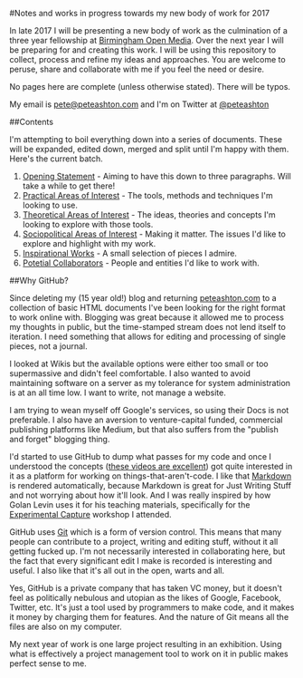#Notes and works in progress towards my new body of work for 2017

In late 2017 I will be presenting a new body of work as the culmination of a three year fellowship at [Birmingham Open Media](http://bom.org.uk). Over the next year I will be preparing for and creating this work. I will be using this repository to collect, process and refine my ideas and approaches. You are welcome to peruse, share and collaborate with me if you feel the need or desire. 

No pages here are complete (unless otherwise stated). There will be typos. 

My email is pete@peteashton.com and I'm on Twitter at [@peteashton](http://twitter.com/peteashton)

##Contents

I'm attempting to boil everything down into a series of documents. These will be expanded, edited down, merged and split until I'm happy with them. Here's the current batch. 

1.	[Opening Statement](https://github.com/peteash10/2017-body-of-work/blob/master/1%20-%20Opening%20Statement.md) - Aiming to have this down to three paragraphs. Will take a while to get there!
2.	[Practical Areas of Interest](https://github.com/peteash10/2017-body-of-work/blob/master/2%20-%20Practical%20Areas%20of%20Interest.md) - The tools, methods and techniques I'm looking to use. 
3.	[Theoretical Areas of Interest](https://github.com/peteash10/2017-body-of-work/blob/master/3%20-%20Theoretical%20Areas%20of%20Interest.md) - The ideas, theories and concepts I'm looking to explore with those tools. 
4. [Sociopolitical Areas of Interest](https://github.com/peteash10/2017-body-of-work/blob/master/4%20-%20Sociopolitical%20Areas%20of%20Interest.md) - Making it matter. The issues I'd like to explore and highlight with my work.
5. [Inspirational Works](https://github.com/peteash10/2017-body-of-work/blob/master/5%20-%20Inspirational%20Works.md) - A small selection of pieces I admire. 
6. [Potetial Collaborators](https://github.com/peteash10/2017-body-of-work/blob/master/6%20-%20Potential%20Collaborators.md) - People and entities I'd like to work with.

##Why GitHub?

Since deleting my (15 year old!) blog and returning [peteashton.com](http://peteashton.com) to a collection of basic HTML documents I've been looking for the right format to work online with. Blogging was great because it allowed me to process my thoughts in public, but the time-stamped stream does not lend itself to iteration. I need something that allows for editing and processing of single pieces, not a journal. 

I looked at Wikis but the available options were either too small or too supermassive and didn't feel comfortable. I also wanted to avoid maintaining software on a server as my tolerance for system administration is at an all time low. I want to write, not manage a website. 

I am trying to wean myself off Google's services, so using their Docs is not preferable. I also have an aversion to venture-capital funded, commercial publishing platforms like Medium, but that also suffers from the "publish and forget" blogging thing. 

I'd started to use GitHub to dump what passes for my code and once I understood the concepts ([these videos are excellent](https://www.youtube.com/playlist?list=PLRqwX-V7Uu6ZF9C0YMKuns9sLDzK6zoiV)) got quite interested in it as a platform for working on things-that-aren't-code. I like that [Markdown](https://en.wikipedia.org/wiki/Markdown) is rendered automatically, because Markdown is great for Just Writing Stuff and not worrying about how it'll look. And I was really inspired by how Golan Levin uses it for his teaching materials, specifically for the [Experimental Capture](https://github.com/golanlevin/ExperimentalCapture) workshop I attended. 

GitHub uses [Git](https://en.wikipedia.org/wiki/Git_(software)) which is a form of version control. This means that many people can contribute to a project, writing and editing stuff, without it all getting fucked up. I'm not necessarily interested in collaborating here, but the fact that every significant edit I make is recorded is interesting and useful. I also like that it's all out in the open, warts and all. 

Yes, GitHub is a private company that has taken VC money, but it doesn't feel as politically nebulous and utopian as the likes of Google, Facebook, Twitter, etc. It's just a tool used by programmers to make code, and it makes it money by charging them for features. And the nature of Git means all the files are also on my computer. 

My next year of work is one large project resulting in an exhibition. Using what is effectively a project management tool to work on it in public makes perfect sense to me.  